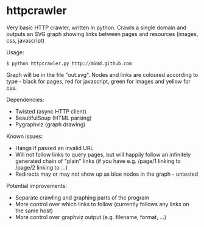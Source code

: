 # httpcrawler

Very basic HTTP crawler, written in python.
Crawls a single domain and outputs an SVG graph showing links between pages and resources (images, css, javascript)

Usage:

    $ python httpcrawler.py http://m50d.github.com

Graph will be in the file "out.svg". Nodes and links are coloured according to type - black for pages, red for javascript, green for images and yellow for css.

Dependencies:
* Twisted (async HTTP client)
* BeautifulSoup (HTML parsing)
* Pygraphviz (graph drawing)

Known issues:
* Hangs if passed an invalid URL
* Will not follow links to query pages, but will happily follow an infinitely generated chain of "plain" links (if you have e.g. /page/1 linking to /page/2 linking to ...)
* Redirects may or may not show up as blue nodes in the graph - untested

Potential improvements:
* Separate crawling and graphing parts of the program
* More control over which links to follow (currently follows any links on the same host)
* More control over graphviz output (e.g. filename, format, ...)
